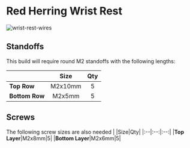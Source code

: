# Red Herring Wrist Rest

![wrist-rest-wires](https://user-images.githubusercontent.com/800930/158737744-540b55b1-8214-49cb-b00d-84be67c9dd87.png)

## Standoffs
This build will require round M2 standoffs with the following lengths:

| |Size|Qty|
|:--|:--:|:--:|
|**Top Row**|M2x10mm|5|
|**Bottom Row**|M2x5mm|5|

## Screws
The following screw sizes are also needed
| |Size|Qty|
|:--|:--:|:--:|
|**Top Layer**|M2x8mm|5|
|**Bottom Layer**|M2x6mm|5|
